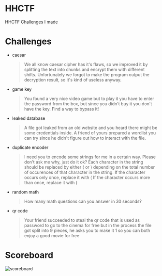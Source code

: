 # HHCTF

HHCTF Challenges I made

# Challenges

- caesar
  
  > We all know caesar cipher has it's flaws, so we improved it by splitting the text into chunks and encrypt them with different shifts. 
  > Unfortunately we forgot to make the program output the decryption result, so it's kind of useless anyway.

- game key
  
  > You found a very nice video game but to play it you have to enter the password from the box, 
  > but since you didn't buy it you don't have the key. Find a way to bypass it!

- leaked database
  
  > A file got leaked from an old website and you heard there might be some credentials inside.
  > A friend of yours prepared a wordlist you can try since he didn't figure out how to interact with the file.

- duplicate encoder
  
  > I need you to encode some strings for me in a certain way.
  > Please don't ask me why, just do it ok?
  > Each character in the string should be replaced by either ( or ) depending on the total number of occurences of that character in the string.
  > If the character occurs only once, replace it with (
  > If the character occurs more than once, replace it with ) 

- random math
  
  > How many math questions can you answer in 30 seconds?

- qr code
  
  > Your friend succeeded to steal the qr code that is used as password to go to the cinema for free 
  > but in the process the file got split into 9 pieces, he asks you to make it 1 so you can both enjoy a good movie for free

# Scoreboard
![scoreboard](https://user-images.githubusercontent.com/46655455/207068363-0627369b-56e7-4dc7-b974-2845ab17a96c.png)

